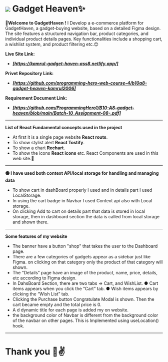 # <img wight='15px' src="https://img.icons8.com/stickers/50/multiple-devices.png"> Gadget Heaven✨

**💐Welcome to GadgetHaven !** I Develop a e-commerce platform for GadgetHaven, a gadget-buying
website, based on a detailed Figma design. The site features a structured
navigation bar, product categories, and individual product details pages. Key
functionalities include a shopping cart, a wishlist system, and product filtering etc.😊

**Live Site Link:** 
- ***[https://kamrul-gadget-haven-ass8.netlify.app/]***

**Privet Repository Link:** 
- ***[https://github.com/programming-hero-web-course-4/b10a8-gadget-heaven-kamrul2006]***

**Requirement Document Link:** 
- ***[https://github.com/ProgrammingHero1/B10-A8-gadget-heaven/blob/main/Batch-10_Assignment-08-.pdf]***

--------------------------------------------------

**List of React Fundamental concepts used in the project**
- At first it is a single page website **React routs**.
- To show stylist alert **React Tostify**.
- To show a chart **Rechart**.
- To show the icons **React icons** etc. React Components are used in this web site.🙂

----

**🟢   I have used both  context API/local storage for handling and managing data**
- To show cart in dashBoard properly I used and in details part I used LocalStorage.
- In using the cart badge in Navbar I used Context api also with Local storage.
- On clicking Add to cart on details part that data is stored in local storage, then in dashboard section the data is called from local storage and shown there.

----

**Some features of my website**
- The banner have a button "shop" that takes the user to the Dashboard page.
- There are a few categories of gadgets appear as a sidebar just like Figma. on clicking on that category only the product of that category will shown.
-  The “Details” page have an image of the product, name, price, details, etc according to Figma design.
-  In DahsBoard Section, there are two tabs => Cart, and WishList.
     ● Cart items appears when you click the “Cart” tab.
     ● Wish items appears by clicking the “Wish List” tab.
- Clicking the Purchase button Congratulate Modal is shown. Then the cart became empty and the total price is 0.
- A d dynamic title for each page is added my on  website.      
-  the background color of Navbar is different from the background color of the navbar on other pages. This is  Implemented using useLocation() hook.

-----

# Thank you 🌼✌
